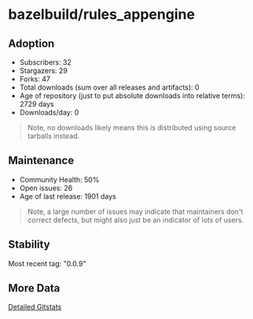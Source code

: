 # bazelbuild/rules_appengine

## Adoption

- Subscribers: 32
- Stargazers: 29
- Forks: 47
- Total downloads (sum over all releases and artifacts): 0
- Age of repository (just to put absolute downloads into relative terms): 2729 days
- Downloads/day: 0

> Note, no downloads likely means this is distributed using source tarballs instead.

## Maintenance

- Community Health: 50%
- Open issues: 26
- Age of last release: 1901 days

> Note, a large number of issues may indicate that maintainers don't correct defects, but might also
> just be an indicator of lots of users.

## Stability

Most recent tag: "0.0.9"

## More Data

[Detailed Gitstats](/bazel-catalog/gitstats/bazelbuild/rules_appengine)

